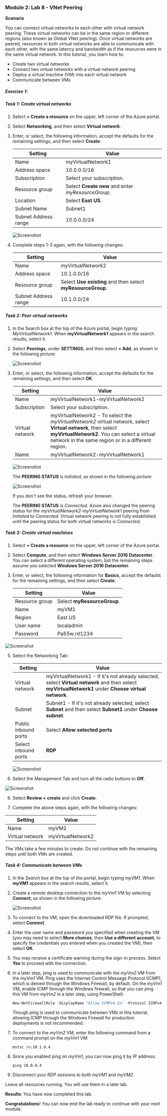
### Module 2: Lab 8 - VNet Peering


**Scenario**

You can connect virtual networks to each other with virtual network peering. These virtual networks can be in the same region or different regions (also known as Global VNet peering). Once virtual networks are peered, resources in both virtual networks are able to communicate with each other, with the same latency and bandwidth as if the resources were in the same virtual network. In this tutorial, you learn how to:

- Create two virtual networks
- Connect two virtual networks with a virtual network peering
- Deploy a virtual machine (VM) into each virtual network
- Communicate between VMs


##### Exercise 1: 

##### Task 1: Create virtual networks

1.  Select **+ Create a resource** on the upper, left corner of the Azure portal.
2.  Select **Networking**, and then select **Virtual network**.
3.  Enter, or select, the following information, accept the defaults for the remaining settings, and then select **Create**:

    |Setting|Value|
    |---|---|
    |Name|myVirtualNetwork1|
    |Address space|10.0.0.0/16|
    |Subscription| Select your subscription.|
    |Resource group| Select **Create new** and enter *myResourceGroup*.|
    |Location| Select **East US**.|
    |Subnet Name|Subnet1|
    |Subnet Address range|10.0.0.0/24|

      ![Screenshot](https://godeployblob.blob.core.windows.net//labguideimages/AZ-500---VML---v2-Sept-2019/Module-2/adb6b1c0-f668-40b3-88a4-4bb8b6d0a232.png)

4.  Complete steps 1-3 again, with the following changes:

    |Setting|Value|
    |---|---|
    |Name|myVirtualNetwork2|
    |Address space|10.1.0.0/16|
    |Resource group| Select **Use existing** and then select **myResourceGroup**.|
    |Subnet Address range|10.1.0.0/24|

##### Task 2: Peer virtual networks

1.  In the Search box at the top of the Azure portal, begin typing *MyVirtualNetwork1*. When **myVirtualNetwork1** appears in the search results, select it.
2.  Select **Peerings**, under **SETTINGS**, and then select **+ Add**, as shown in the following picture:

    ![Screenshot](https://godeployblob.blob.core.windows.net//labguideimages/AZ-500---VML---v2-Sept-2019/Module-2/9256f05c-675d-4815-aa3b-cffcafc389d7.png)

3.  Enter, or select, the following information, accept the defaults for the remaining settings, and then select **OK**.

    |Setting|Value|
    |---|---|
    |Name|myVirtualNetwork1-myVirtualNetwork2|
    |Subscription| Select your subscription.|
    |Virtual network|myVirtualNetwork2 - To select the *myVirtualNetwork2* virtual network, select **Virtual network**, then select **myVirtualNetwork2**. You can select a virtual network in the same region or in a different region.|
    |Name|myVirtualNetwork2-myVirtualNetwork1|

    ![Screenshot](https://godeployblob.blob.core.windows.net//labguideimages/AZ-500---VML---v2-Sept-2019/Module-2/da039278-1ad0-4b58-aaf1-bb423838c332.png)

    The **PEERING STATUS** is *Initiated*, as shown in the following picture:

    ![Screenshot](https://godeployblob.blob.core.windows.net//labguideimages/AZ-500---VML---v2-Sept-2019/Module-2/f4807749-78d0-408c-9d5b-0652eb50a860.png)

    If you don't see the status, refresh your browser.

    The **PEERING STATUS** is *Connected*. Azure also changed the peering status for the *myVirtualNetwork2-myVirtualNetwork1* peering from *Initiated* to *Connected.* Virtual network peering is not fully established until the peering status for both virtual networks is *Connected.* 

##### Task 3: Create virtual machines

1.  Select **+ Create a resource** on the upper, left corner of the Azure portal.
2.  Select **Compute**, and then select **Windows Server 2016 Datacenter**. You can select a different operating system, but the remaining steps assume you selected **Windows Server 2016 Datacenter**. 
3.  Enter, or select, the following information for **Basics**, accept the defaults for the remaining settings, and then select **Create**:

    |Setting|Value|
    |---|---|
    |Resource group| Select **myResourceGroup**.|
    |Name|myVM1|
    |Region| East US|
    |User name| localadmin |
    |Password| Pa55w.rd1234 |
       
 ![Screenshot](https://godeployblob.blob.core.windows.net//labguideimages/AZ-500---VML---v2-Sept-2019/Module-2/880cd010-62cd-4b72-9ba8-732315b1bb2a.png)
   

5.  Select the Networking Tab:

    |Setting|Value|
    |---|---|
    |Virtual network| myVirtualNetwork1 - If it's not already selected, select **Virtual network** and then select **myVirtualNetwork1** under **Choose virtual network**.|
    |Subnet| Subnet1 - If it's not already selected, select **Subnet** and then select **Subnet1** under **Choose subnet**.|
    |Public inbound ports| Select **Allow selected ports**|
    |Select inbound ports| **RDP** |
    
    ![Screenshot](https://godeployblob.blob.core.windows.net//labguideimages/AZ-500---VML---v2-Sept-2019/Module-2/34ae996a-8224-401f-b786-8bba5ff61c00.png)

1.  Select the Management Tab and turn all the radio buttons to **Off**.

 ![Screenshot](https://godeployblob.blob.core.windows.net//labguideimages/AZ-500---VML---v2-Sept-2019/Module-2/237b43ea-f40b-4b24-982a-ae488099d66b.png)

6.  Select **Review + create** and click **Create**.


1.  Complete the above steps again, with the following changes:

 |Setting|Value|
 |---|---|
 |Name | myVM2|
 |Virtual network | myVirtualNetwork2|

The VMs take a few minutes to create. Do not continue with the remaining steps until both VMs are created.

##### Task 4: Communicate between VMs

1.  In the *Search* box at the top of the portal, begin typing *myVM1*. When **myVM1** appears in the search results, select it.
2.  Create a remote desktop connection to the *myVm1* VM by selecting **Connect**, as shown in the following picture:

    ![Screenshot](https://godeployblob.blob.core.windows.net//labguideimages/AZ-500---VML---v2-Sept-2019/Module-2/734d0a98-ded7-4735-8895-9deabde8388d.png)

3.  To connect to the VM, open the downloaded RDP file. If prompted, select **Connect**.
4.  Enter the user name and password you specified when creating the VM (you may need to select **More choices**, then **Use a different account**, to specify the credentials you entered when you created the VM), then select **OK**.
5.  You may receive a certificate warning during the sign-in process. Select **Yes** to proceed with the connection.
6.  In a later step, ping is used to communicate with the *myVm2* VM from the *myVm1* VM. Ping uses the Internet Control Message Protocol (ICMP), which is denied through the Windows Firewall, by default. On the *myVm1* VM, enable ICMP through the Windows firewall, so that you can ping this VM from *myVm2* in a later step, using PowerShell:

    ```powershell
    New-NetFirewallRule -DisplayName "Allow ICMPv4-In" -Protocol ICMPv4
    ```
    
    Though ping is used to communicate between VMs in this tutorial, allowing ICMP through the Windows Firewall for production deployments is not recommended.

7.  To connect to the *myVm2* VM, enter the following command from a command prompt on the *myVm1* VM:

    ```cli
    mstsc /v:10.1.0.4
    ```
    
8.  Since you enabled ping on *myVm1*, you can now ping it by IP address:

    ```cli
    ping 10.0.0.4
    ```
    
9.  Disconnect your RDP sessions to both *myVM1* and *myVM2*.


Leave all resources running.  You will use them in a later lab.



**Results**: You have now completed this lab.



**Congratulations**! You can now end the lab ready to continue with your next module.

